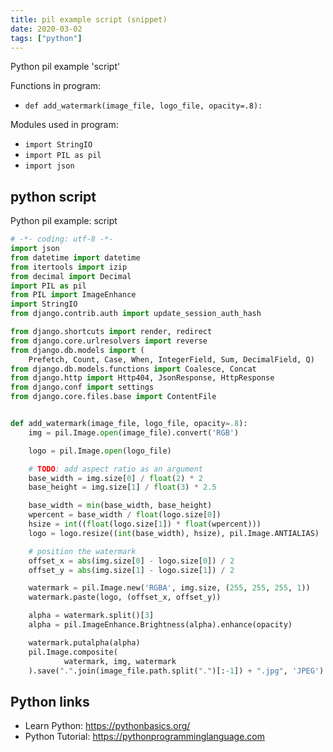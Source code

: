```yaml
---
title: pil example script (snippet)
date: 2020-03-02
tags: ["python"]
---
```

Python pil example 'script'

Functions in program: 
* `def add_watermark(image_file, logo_file, opacity=.8):`

Modules used in program: 
* `import StringIO`
* `import PIL as pil`
* `import json`

## python script

Python pil example: script

```python
# -*- coding: utf-8 -*-
import json
from datetime import datetime
from itertools import izip
from decimal import Decimal
import PIL as pil
from PIL import ImageEnhance
import StringIO
from django.contrib.auth import update_session_auth_hash

from django.shortcuts import render, redirect
from django.core.urlresolvers import reverse
from django.db.models import (
    Prefetch, Count, Case, When, IntegerField, Sum, DecimalField, Q)
from django.db.models.functions import Coalesce, Concat
from django.http import Http404, JsonResponse, HttpResponse
from django.conf import settings
from django.core.files.base import ContentFile


def add_watermark(image_file, logo_file, opacity=.8):
    img = pil.Image.open(image_file).convert('RGB')

    logo = pil.Image.open(logo_file)

    # TODO: add aspect ratio as an argument
    base_width = img.size[0] / float(2) * 2
    base_height = img.size[1] / float(3) * 2.5

    base_width = min(base_width, base_height)
    wpercent = base_width / float(logo.size[0])
    hsize = int((float(logo.size[1]) * float(wpercent)))
    logo = logo.resize((int(base_width), hsize), pil.Image.ANTIALIAS)

    # position the watermark
    offset_x = abs(img.size[0] - logo.size[0]) / 2
    offset_y = abs(img.size[1] - logo.size[1]) / 2

    watermark = pil.Image.new('RGBA', img.size, (255, 255, 255, 1))
    watermark.paste(logo, (offset_x, offset_y))

    alpha = watermark.split()[3]
    alpha = pil.ImageEnhance.Brightness(alpha).enhance(opacity)

    watermark.putalpha(alpha)
    pil.Image.composite(
            watermark, img, watermark
    ).save(".".join(image_file.path.split(".")[:-1]) + ".jpg", 'JPEG')

```

## Python links

- Learn Python: https://pythonbasics.org/
- Python Tutorial: https://pythonprogramminglanguage.com
